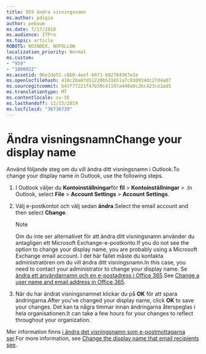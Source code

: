 ```yaml
---
title: 959 ändra visningsnamn
ms.author: pdigia
author: pebaum
ms.date: 7/17/2018
ms.audience: ITPro
ms.topic: article
ROBOTS: NOINDEX, NOFOLLOW
localization_priority: Normal
ms.custom:
- "959"
- "1800022"
ms.assetid: 96e2de51-c8b0-4eef-b071-b02784367e1e
ms.openlocfilehash: 410c2ba8fd51220b531651a7c830934dc27d4a07
ms.sourcegitcommit: b43f77221f47b50c41197a448a9c26c423ce1ad5
ms.translationtype: MT
ms.contentlocale: sv-SE
ms.lasthandoff: 11/15/2019
ms.locfileid: "36736739"
---
```

# <a name="change-your-display-name"></a><span data-ttu-id="207bf-102">Ändra visningsnamn</span><span class="sxs-lookup"><span data-stu-id="207bf-102">Change your display name</span></span>
  
<span data-ttu-id="207bf-103">Använd följande steg om du vill ändra ditt visningsnamn i Outlook.</span><span class="sxs-lookup"><span data-stu-id="207bf-103">To change your display name in Outlook, use the following steps.</span></span>
  
1. <span data-ttu-id="207bf-104">I Outlook väljer du **Kontoinställningar**för **fil** \> **Kontoinställningar** \> .</span><span class="sxs-lookup"><span data-stu-id="207bf-104">In Outlook, select **File** \> **Account Settings** \> **Account Settings**.</span></span>

2. <span data-ttu-id="207bf-105">Välj e-postkontot och välj sedan **ändra**.</span><span class="sxs-lookup"><span data-stu-id="207bf-105">Select the email account and then select **Change**.</span></span>

    > [!NOTE]
    > <span data-ttu-id="207bf-106">Om du inte ser alternativet för att ändra ditt visningsnamn använder du antagligen ett Microsoft Exchange-e-postkonto.</span><span class="sxs-lookup"><span data-stu-id="207bf-106">If you do not see the option to change your display name, you are probably using a Microsoft Exchange email account.</span></span> <span data-ttu-id="207bf-107">I det här fallet måste du kontakta administratören om du vill ändra ditt visningsnamn.</span><span class="sxs-lookup"><span data-stu-id="207bf-107">In this case, you need to contact your administrator to change your display name.</span></span> <span data-ttu-id="207bf-108">Se [ändra ett användarnamn och en e-postadress i Office 365](https://docs.microsoft.com/office365/admin/add-users/change-a-user-name-and-email-address).</span><span class="sxs-lookup"><span data-stu-id="207bf-108">See [Change a user name and email address in Office 365](https://docs.microsoft.com/office365/admin/add-users/change-a-user-name-and-email-address).</span></span>
  
3. <span data-ttu-id="207bf-109">När du har ändrat visningsnamnet klickar du på **OK** för att spara ändringarna.</span><span class="sxs-lookup"><span data-stu-id="207bf-109">After you've changed your display name, click **OK** to save your changes.</span></span> <span data-ttu-id="207bf-110">Det kan ta några timmar innan ändringarna återspeglas i hela organisationen.</span><span class="sxs-lookup"><span data-stu-id="207bf-110">It can take a few hours for your changes to reflect throughout your organization.</span></span>

<span data-ttu-id="207bf-111">Mer information finns [i ändra det visningsnamn som e-postmottagarna ser](https://support.office.com/article/2b53331a-ba2a-4803-88dc-ac9fe376c8a9.aspx).</span><span class="sxs-lookup"><span data-stu-id="207bf-111">For more information, see [Change the display name that email recipients see](https://support.office.com/article/2b53331a-ba2a-4803-88dc-ac9fe376c8a9.aspx).</span></span>
  